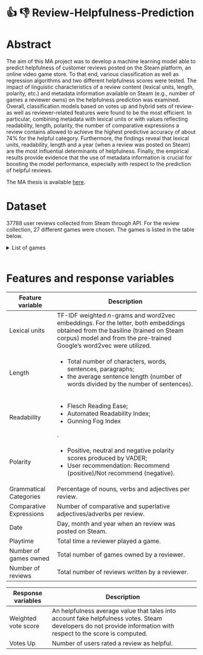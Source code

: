 # :thumbsup: :thumbsdown: Review-Helpfulness-Prediction

# Abstract
The aim of this MA project was to develop a machine learning model able to predict helpfulness of customer reviews posted on the Steam platform, an online video game store. 
To that end, various classification as well as regression algorithms and two different helpfulness scores were tested. The impact of linguistic characteristics of a review content (lexical
units, length, polarity, etc.) and metadata information available on Steam (e.g., number of games a reviewer owns) on the helpfulness prediction was examined. Overall, classification models based on votes up and hybrid sets of review- as well as reviewer-related features were found to be the most efficient. In particular, combining metadata with lexical units or with values reflecting readability, length, polarity, the number of comparative expressions a review contains allowed to achieve the highest predictive accuracy of about 74% for the helpful category. Furthermore, the findings reveal that lexical units, readability, length and a year (when a review was posted on Steam) are the most influential determinants of helpfulness. Finally, the empirical results provide evidence that the use of metadata information is crucial for boosting the model performance, especially with respect to the prediction of helpful reviews.

The MA thesis is available [here](https://drive.google.com/file/d/1Hqo493xVEOy4VuxHNv67WbLjj-VQnbyh/view?usp=sharing).

# Dataset
37788 user reviews collected from Steam through API. For the review collection, 27 different games were chosen. The games is listed in the table below.
<br /> 

<details>
  <summary>  List of games </summary>

|**Game**                       |      **Release date**                                                                                                                                                                                      |
| ----------------------------- | ---------------------------------------------------------------------------------------------------------------------------------------------------------------------------------------------------------- |
|No Man’s Sky                   | 12.08.2016               |
|Dark Souls III                 | 11.04.2016               |
|Fallout 4                      | 12.11.2015               |
|Pay Day 2                      | 13.08.2013               |
|Day Z                          | 13.12.2018               |
|Life is Strange                | 30.01.2015               |
|Euro Truck Simulator 2         | 18.10.2012               |
|ARK: Survival Evolved          | 27.08.2017               |
|Subnautica                     | 23.01.2018               |
|The Forest                     | 30.04.2018               |
|Arma 3                         | 12.09.2013               |
|PlayerUnknown’s Battlegrounds  | 21.12.2017               |
|Red Dead Redemption 2          | 05.12.2019               |
|Divinity: Original Sin 2       | 12.09.2017               |
|Sekiro: Shadows Die Twice      | 21.03.2019               |
|Wallpaper Engine               | 16.11.2018               |
|Don’t Starve Together          | 21.03.2016               |
|Portal 2                       | 19.03.2011               |
|Left 4 Dead 2                  | 17.11.2009               |
|Dying Light                    | 26.01.2015               |
|The Binding of Isaac: Rebirth  | 04.11.2014               |
|Sid Meier’s Civilization VI    | 21.10.2016               |
|Mount & Blade II: Bannerlord   | 30.03.2020               |
|Rust                           | 08.02.2018               |
|Stardew Valley                 | 26.02.2016               |
|Grand Theft Auto V             | 14.03.2015               |
|Monster Hunter: Worldvote score| 09.08.2018               |                                                                                                                                                                                

</details>

<br />

# Features and response variables

|**Feature variable**          |      **Description**                                                                                                                                                                                       |
| ---------------------------- | ---------------------------------------------------------------------------------------------------------------------------------------------------------------------------------------------------------- |
|Lexical units	               |   TF-IDF weighted *n*-grams and word2vec embeddings. For the letter, both embeddings obtained from the basiline (trained on Steam corpus) model and from the pre-trained Google’s word2vec were utilized.  |
|Length                        |  <ul><li> Total number of characters, words, sentences, paragraphs;</li><li>the average sentence length (number of words divided by the number of sentences).</li></ul>                                    |                                                       
|Readability            	   |  <ul><li>Flesch Reading Ease;</li><li>Automated Readability Index;</li><li>Gunning Fog Index</li></ul>.                                                                                                    |
|Polarity    	               |  <ul><li>Positive, neutral and negative polarity scores produced by VADER;</li><li>User recommendation: Recommend (positive)/Not recommend (negative).</li></ul>                                           |
|Grammatical Categories	       |   Percentage of nouns, verbs and adjectives per review.                                                                                                                                                    |
|Comparative Expressions       |   Number of comparative and superlative adjectives/adverbs per review.                                                                                                                                     |
|Date           	           |   Day, month and year when an review was posted on Steam.                                                                                                                                                  |
|Playtime                      |   Total time a reviewer played a game.                                                                                                                                                                     |
|Number of games owned         |   Total number of games owned by a reviewer.                                                                                                                                                               |
|Number of reviews	           |   Total number of reviews written by a reviewer.                                                                                                                                                           |


|**Response variables**        |      **Description**                                                                                                                                                                                       |
| ---------------------------- | ---------------------------------------------------------------------------------------------------------------------------------------------------------------------------------------------------------- |
|Weighted vote score	       |  An helpfulness average value that tales into account fake helpfulness votes. Steam developers do not provide information with respect to the score is computed.|
|Votes Up                      |  Number of users rated a review as helpful.                                                                                                                     |                                                                                       

